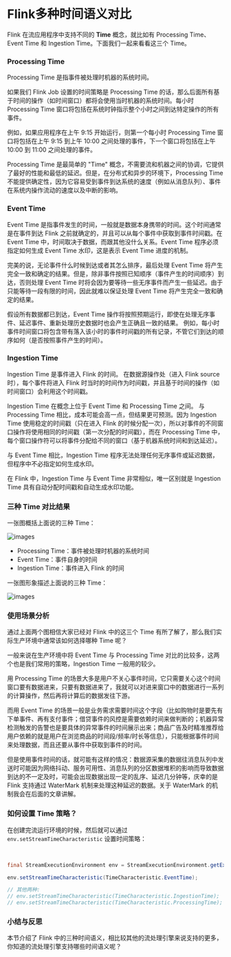 # Flink多种时间语义对比

Flink 在流应用程序中支持不同的 **Time** 概念，就比如有 Processing Time、Event Time 和 Ingestion
Time。下面我们一起来看看这三个 Time。

### Processing Time

Processing Time 是指事件被处理时机器的系统时间。

如果我们 Flink Job 设置的时间策略是 Processing Time
的话，那么后面所有基于时间的操作（如时间窗口）都将会使用当时机器的系统时间。每小时 Processing Time
窗口将包括在系统时钟指示整个小时之间到达特定操作的所有事件。

例如，如果应用程序在上午 9:15 开始运行，则第一个每小时 Processing Time 窗口将包括在上午 9:15 到上午 10:00
之间处理的事件，下一个窗口将包括在上午 10:00 到 11:00 之间处理的事件。

Processing Time 是最简单的 "Time"
概念，不需要流和机器之间的协调，它提供了最好的性能和最低的延迟。但是，在分布式和异步的环境下，Processing Time
不能提供确定性，因为它容易受到事件到达系统的速度（例如从消息队列）、事件在系统内操作流动的速度以及中断的影响。

### Event Time

Event Time 是指事件发生的时间，一般就是数据本身携带的时间。这个时间通常是在事件到达 Flink
之前就确定的，并且可以从每个事件中获取到事件时间戳。在 Event Time 中，时间取决于数据，而跟其他没什么关系。Event Time
程序必须指定如何生成 Event Time 水印，这是表示 Event Time 进度的机制。

完美的说，无论事件什么时候到达或者其怎么排序，最后处理 Event Time
将产生完全一致和确定的结果。但是，除非事件按照已知顺序（事件产生的时间顺序）到达，否则处理 Event Time
时将会因为要等待一些无序事件而产生一些延迟。由于只能等待一段有限的时间，因此就难以保证处理 Event Time 将产生完全一致和确定的结果。

假设所有数据都已到达，Event Time 操作将按照预期运行，即使在处理无序事件、延迟事件、重新处理历史数据时也会产生正确且一致的结果。
例如，每小时事件时间窗口将包含带有落入该小时的事件时间戳的所有记录，不管它们到达的顺序如何（是否按照事件产生的时间）。

### Ingestion Time

Ingestion Time 是事件进入 Flink 的时间。 在数据源操作处（进入 Flink source 时），每个事件将进入 Flink
时当时的时间作为时间戳，并且基于时间的操作（如时间窗口）会利用这个时间戳。

Ingestion Time 在概念上位于 Event Time 和 Processing Time 之间。 与 Processing Time
相比，成本可能会高一点，但结果更可预测。因为 Ingestion Time 使用稳定的时间戳（只在进入 Flink
的时候分配一次），所以对事件的不同窗口操作将使用相同的时间戳（第一次分配的时间戳），而在 Processing Time
中，每个窗口操作符可以将事件分配给不同的窗口（基于机器系统时间和到达延迟）。

与 Event Time 相比，Ingestion Time 程序无法处理任何无序事件或延迟数据，但程序中不必指定如何生成水印。

在 Flink 中，Ingestion Time 与 Event Time 非常相似，唯一区别就是 Ingestion Time
具有自动分配时间戳和自动生成水印功能。

### 三种 Time 对比结果

一张图概括上面说的三种 Time：

![images](https://static.lovedata.net/zs/jvnREW.jpg)
  * Processing Time：事件被处理时机器的系统时间
  * Event Time：事件自身的时间
  * Ingestion Time：事件进入 Flink 的时间

一张图形象描述上面说的三种 Time：

![images](https://static.lovedata.net/zs/2019-04-28-Flink-time.png)

### 使用场景分析

通过上面两个图相信大家已经对 Flink 中的这三个 Time 有所了解了，那么我们实际生产环境中通常该如何选择哪种 Time 呢？

一般来说在生产环境中将 Event Time 与 Processing Time 对比的比较多，这两个也是我们常用的策略，Ingestion Time
一般用的较少。

用 Processing Time
的场景大多是用户不关心事件时间，它只需要关心这个时间窗口要有数据进来，只要有数据进来了，我就可以对进来窗口中的数据进行一系列的计算操作，然后再将计算后的数据发往下游。

而用 Event Time
的场景一般是业务需求需要时间这个字段（比如购物时是要先有下单事件、再有支付事件；借贷事件的风控是需要依赖时间来做判断的；机器异常检测触发的告警也是要具体的异常事件的时间展示出来；商品广告及时精准推荐给用户依赖的就是用户在浏览商品的时间段/频率/时长等信息），只能根据事件时间来处理数据，而且还要从事件中获取到事件的时间。

但是使用事件时间的话，就可能有这样的情况：数据源采集的数据往消息队列中发送时可能因为网络抖动、服务可用性、消息队列的分区数据堆积的影响而导致数据到达的不一定及时，可能会出现数据出现一定的乱序、延迟几分钟等，庆幸的是
Flink 支持通过 WaterMark 机制来处理这种延迟的数据。关于 WaterMark 的机制我会在后面的文章讲解。

### 如何设置 Time 策略？

在创建完流运行环境的时候，然后就可以通过 `env.setStreamTimeCharacteristic` 设置时间策略：


​    
```java
final StreamExecutionEnvironment env = StreamExecutionEnvironment.getExecutionEnvironment();

env.setStreamTimeCharacteristic(TimeCharacteristic.EventTime);

// 其他两种:
// env.setStreamTimeCharacteristic(TimeCharacteristic.IngestionTime);
// env.setStreamTimeCharacteristic(TimeCharacteristic.ProcessingTime);
```


### 小结与反思

本节介绍了 Flink 中的三种时间语义，相比较其他的流处理引擎来说支持的更多，你知道的流处理引擎支持哪些时间语义呢？

